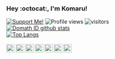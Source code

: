 ### Hey :octocat:, I'm Komaru!

<a href="https://saweria.co/domathjav69"><img src="https://img.shields.io/badge/Support-Me!-green.svg" alt="Support Me!"></a>
![Profile views](https://gpvc.arturio.dev/komaru-san)
![visitors](https://visitor-badge.laobi.icu/badge?page_id=komaru-san.komaru-san)
<br />
[![Domath ID github stats](https://github-readme-stats.vercel.app/api?username=komaru-san&show_icons=true&theme=graywhite)](https://github.com/komaru-san/)
<br />
[![Top Langs](https://github-readme-stats.vercel.app/api/top-langs/?username=komaru-san&layout=compact&theme=vue)](https://github.com/komaru-san/)
<br />
<br />
<a href="https://www.facebook.com/bangdomath.id">
  <img align="left" alt="BangDomath Facebook" width="22px" src="https://cdn.jsdelivr.net/npm/simple-icons@v3/icons/facebook.svg" />
</a>
<a href="https://dev.to/">
  <img align="left" alt="BangDomath Dev.to" width="22px" src="https://cdn.jsdelivr.net/npm/simple-icons@v3/icons/dev-dot-to.svg" />
</a>
<a href="https://twitter.com/BacotMath">
  <img align="left" alt="BangDomath Twitter" width="22px" src="https://cdn.jsdelivr.net/npm/simple-icons@v3/icons/twitter.svg" />
</a>
<a href="https://codepen.io/domathid">
  <img align="left" alt="BangDomath Codepen" width="22px" src="https://cdn.jsdelivr.net/npm/simple-icons@v3/icons/codepen.svg" />
</a>
<a href="https://stackoverflow.com/">
  <img align="left" alt="BangDomath StackOverflow" width="22px" src="https://cdn.jsdelivr.net/npm/simple-icons@v3/icons/stackoverflow.svg" />
</a>
<a href="https://www.reddit.com/u/domathjav69">
  <img align="left" alt="BangDomath Reddit" width="22px" src="https://cdn.jsdelivr.net/npm/simple-icons@v3/icons/reddit.svg" />
</a>
<a href="https://masdomath.my.id/">
 <img align="left" alt="BangDomath Blog" width="22px" src="https://cdn.jsdelivr.net/npm/simple-icons@v3/icons/blogger.svg" />
</a>
<br/>

